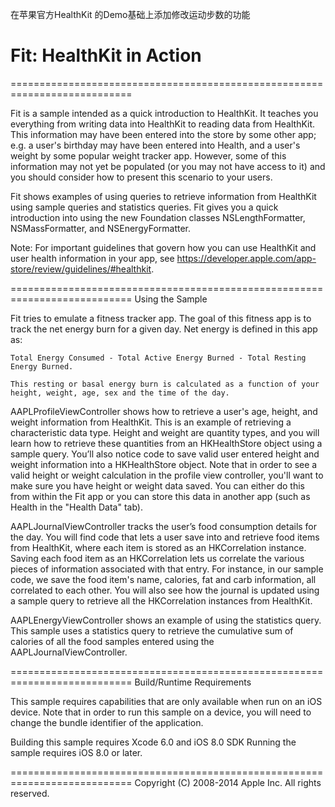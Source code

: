 
在苹果官方HealthKit 的Demo基础上添加修改运动步数的功能

# Fit: HealthKit in Action

===========================================================================

Fit is a sample intended as a quick introduction to HealthKit. It teaches you everything from writing data into HealthKit to reading data from HealthKit. This information may have been entered into the store by some other app; e.g. a user's birthday may have been entered into Health, and a user's weight by some popular weight tracker app. However, some of this information may not yet be populated (or you may not have access to it) and you should consider how to present this scenario to your users.

Fit shows examples of using queries to retrieve information from HealthKit using sample queries and statistics queries. Fit gives you a quick introduction into using the new Foundation classes NSLengthFormatter, NSMassFormatter, and NSEnergyFormatter.

Note: For important guidelines that govern how you can use HealthKit and user health information in your app, see https://developer.apple.com/app-store/review/guidelines/#healthkit.

===========================================================================
Using the Sample

Fit tries to emulate a fitness tracker app. The goal of this fitness app is to track the net energy burn for a given day. Net energy is defined in this app as:

    Total Energy Consumed - Total Active Energy Burned - Total Resting Energy Burned.
    
    This resting or basal energy burn is calculated as a function of your height, weight, age, sex and the time of the day.

AAPLProfileViewController shows how to retrieve a user's age, height, and weight information from HealthKit. This is an example of retrieving a characteristic data type. Height and weight are quantity types, and you will learn how to retrieve these quantities from an HKHealthStore object using a sample query. You’ll also notice code to save valid user entered height and weight information into a HKHealthStore object. Note that in order to see a valid height or weight calculation in the profile view controller, you'll want to make sure you have height or weight data saved. You can either do this from within the Fit app or you can store this data in another app (such as Health in the "Health Data" tab).

AAPLJournalViewController tracks the user’s food consumption details for the day. You will find code that lets a user save into and retrieve food items from HealthKit, where each item is stored as an HKCorrelation instance. Saving each food item as an HKCorrelation lets us correlate the various pieces of information associated with that entry. For instance, in our sample code, we save the food item's name, calories, fat and carb information, all correlated to each other. You will also see how the journal is updated using a sample query to retrieve all the HKCorrelation instances from HealthKit.

AAPLEnergyViewController shows an example of using the statistics query. This sample uses a statistics query to retrieve the cumulative sum of calories of all the food samples entered using the AAPLJournalViewController.

===========================================================================
Build/Runtime Requirements

This sample requires capabilities that are only available when run on an iOS device. Note that in order to run this sample on a device, you will need to change the bundle identifier of the application.

Building this sample requires Xcode 6.0 and iOS 8.0 SDK
Running the sample requires iOS 8.0 or later.

===========================================================================
Copyright (C) 2008-2014 Apple Inc. All rights reserved.